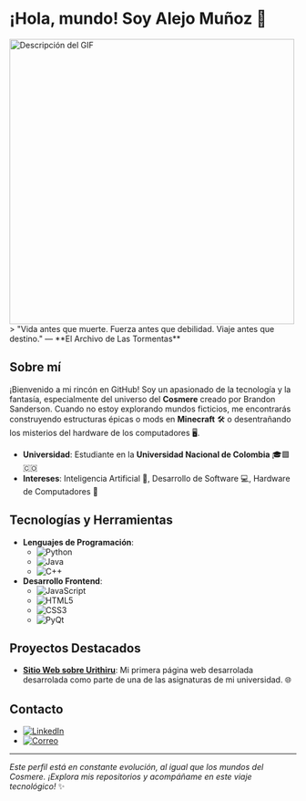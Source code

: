# ¡Hola, mundo! Soy Alejo Muñoz 🌌
<img src="https://i.gifer.com/xK.gif" alt="Descripción del GIF" width="500"/>
> "Vida antes que muerte. Fuerza antes que debilidad. Viaje antes que destino." — **El Archivo de Las Tormentas**

## Sobre mí

¡Bienvenido a mi rincón en GitHub! Soy un apasionado de la tecnología y la fantasía, especialmente del universo del **Cosmere** creado por Brandon Sanderson. Cuando no estoy explorando mundos ficticios, me encontrarás construyendo estructuras épicas o mods en **Minecraft** 🛠️ o desentrañando los misterios del hardware de los computadores 🖥️.

- **Universidad**: Estudiante en la **Universidad Nacional de Colombia** 🎓🟩🇨🇴
- **Intereses**: Inteligencia Artificial 🤖, Desarrollo de Software 💻, Hardware de Computadores 🔧

## Tecnologías y Herramientas

- **Lenguajes de Programación**:
  - ![Python](https://img.shields.io/badge/-Python-3776AB?style=flat-square&logo=python&logoColor=white)
  - ![Java](https://img.shields.io/badge/-Java-007396?style=flat-square&logo=java&logoColor=white)
  - ![C++](https://img.shields.io/badge/-C++-00599C?style=flat-square&logo=c%2B%2B&logoColor=white)
- **Desarrollo Frontend**:
  - ![JavaScript](https://img.shields.io/badge/-JavaScript-F7DF1E?style=flat-square&logo=javascript&logoColor=black)
  - ![HTML5](https://img.shields.io/badge/-HTML5-E34F26?style=flat-square&logo=html5&logoColor=white)
  - ![CSS3](https://img.shields.io/badge/-CSS3-1572B6?style=flat-square&logo=css3&logoColor=white)
  - ![PyQt](https://img.shields.io/badge/-PyQt-41CD52?style=flat-square&logo=qt&logoColor=white)

## Proyectos Destacados

- [**Sitio Web sobre Urithiru**]([https://github.com/tu-usuario/proyecto-automatizacion](https://bamp100310.github.io/)): Mi primera página web desarrolada desarrolada como parte de una de las asignaturas de mi universidad. 🌐

## Contacto

- [![LinkedIn](https://img.shields.io/badge/-LinkedIn-0A66C2?style=flat-square&logo=linkedin&logoColor=white)]([https://www.linkedin.com/in/tu-perfil](https://www.linkedin.com/in/brayan-mu%C3%B1oz-42042a1a6/))
- [![Correo](https://img.shields.io/badge/-Correo%20Electrónico-D14836?style=flat-square&logo=gmail&logoColor=white)](mailto:bmunozp@unal.edu.co)

---

*Este perfil está en constante evolución, al igual que los mundos del Cosmere. ¡Explora mis repositorios y acompáñame en este viaje tecnológico!* ✨
